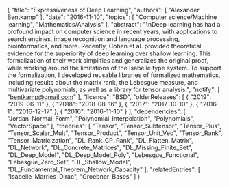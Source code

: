 {
    "title": "Expressiveness of Deep Learning",
    "authors": [
        "Alexander Bentkamp"
    ],
    "date": "2016-11-10",
    "topics": [
        "Computer science/Machine learning",
        "Mathematics/Analysis"
    ],
    "abstract": "\nDeep learning has had a profound impact on computer science in recent years, with applications to search engines, image recognition and language processing, bioinformatics, and more. Recently, Cohen et al. provided theoretical evidence for the superiority of deep learning over shallow learning. This formalization of their work simplifies and generalizes the original proof, while working around the limitations of the Isabelle type system. To support the formalization, I developed reusable libraries of formalized mathematics, including results about the matrix rank, the Lebesgue measure, and multivariate polynomials, as well as a library for tensor analysis.",
    "notify": [
        "bentkamp@gmail.com"
    ],
    "licence": "BSD",
    "olderReleases": [
        {
            "2019": "2019-06-11"
        },
        {
            "2018": "2018-08-16"
        },
        {
            "2017": "2017-10-10"
        },
        {
            "2016-1": "2016-12-17"
        },
        {
            "2016": "2016-11-10"
        }
    ],
    "dependencies": [
        "Jordan_Normal_Form",
        "Polynomial_Interpolation",
        "Polynomials",
        "VectorSpace"
    ],
    "theories": [
        "Tensor",
        "Tensor_Subtensor",
        "Tensor_Plus",
        "Tensor_Scalar_Mult",
        "Tensor_Product",
        "Tensor_Unit_Vec",
        "Tensor_Rank",
        "Tensor_Matricization",
        "DL_Rank_CP_Rank",
        "DL_Flatten_Matrix",
        "DL_Network",
        "DL_Concrete_Matrices",
        "DL_Missing_Finite_Set",
        "DL_Deep_Model",
        "DL_Deep_Model_Poly",
        "Lebesgue_Functional",
        "Lebesgue_Zero_Set",
        "DL_Shallow_Model",
        "DL_Fundamental_Theorem_Network_Capacity"
    ],
    "relatedEntries": [
        "Isabelle_Marries_Dirac",
        "Groebner_Bases"
    ]
}